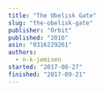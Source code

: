 ```yaml
---
title: "The Obelisk Gate"
slug: "the-obelisk-gate"
publisher: "Orbit"
published: "2016"
asin: "0316229261"
authors:
  - n-k-jemisen
started: "2017-08-27"
finished: "2017-09-21"
---
```

